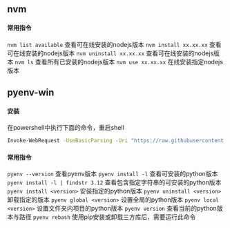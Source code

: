 ## nvm

#### 常用指令
`nvm list available` 查看可在线安装的nodejs版本
`nvm install xx.xx.xx` 查看可在线安装的nodejs版本
`nvm uninstall xx.xx.xx` 查看可在线安装的nodejs版本
`nvm ls` 查看所有已安装的nodejs版本
`nvm use xx.xx.xx` 在线安装指定nodejs版本
## pyenv-win
#### 安装
在powershell中执行下面的命令，重启shell
```bash
Invoke-WebRequest -UseBasicParsing -Uri "https://raw.githubusercontent.com/pyenv-win/pyenv-win/master/pyenv-win/install-pyenv-win.ps1" -OutFile "./install-pyenv-win.ps1"; &"./install-pyenv-win.ps1"
```
#### 常用指令
`pyenv --version` 查看pyenv版本
`pyenv install -l` 查看可安装的python版本
`pyenv install -l | findstr 3.12`  查看包含指定字符串的可安装的python版本
`pyenv install <version>` 安装指定的python版本
`pyenv uninstall <version>` 卸载指定的版本
`pyenv global <version>` 设置全局的python版本
`pyenv local <version>` 设置文件夹内项目的python版本
`pyenv version` 查看当前的python版本与路径
`pyenv rebash` 使用pip安装或卸载三方库后，需要运行此命令